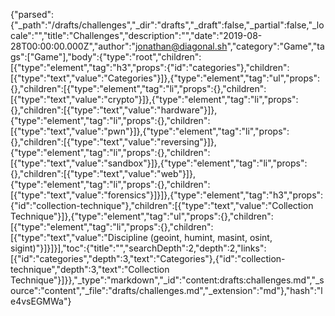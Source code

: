 {"parsed":{"_path":"/drafts/challenges","_dir":"drafts","_draft":false,"_partial":false,"_locale":"","title":"Challenges","description":"","date":"2019-08-28T00:00:00.000Z","author":"jonathan@diagonal.sh","category":"Game","tags":["Game"],"body":{"type":"root","children":[{"type":"element","tag":"h3","props":{"id":"categories"},"children":[{"type":"text","value":"Categories"}]},{"type":"element","tag":"ul","props":{},"children":[{"type":"element","tag":"li","props":{},"children":[{"type":"text","value":"crypto"}]},{"type":"element","tag":"li","props":{},"children":[{"type":"text","value":"hardware"}]},{"type":"element","tag":"li","props":{},"children":[{"type":"text","value":"pwn"}]},{"type":"element","tag":"li","props":{},"children":[{"type":"text","value":"reversing"}]},{"type":"element","tag":"li","props":{},"children":[{"type":"text","value":"sandbox"}]},{"type":"element","tag":"li","props":{},"children":[{"type":"text","value":"web"}]},{"type":"element","tag":"li","props":{},"children":[{"type":"text","value":"forensics"}]}]},{"type":"element","tag":"h3","props":{"id":"collection-technique"},"children":[{"type":"text","value":"Collection Technique"}]},{"type":"element","tag":"ul","props":{},"children":[{"type":"element","tag":"li","props":{},"children":[{"type":"text","value":"Discipline (geoint, humint, masint, osint, sigint)"}]}]}],"toc":{"title":"","searchDepth":2,"depth":2,"links":[{"id":"categories","depth":3,"text":"Categories"},{"id":"collection-technique","depth":3,"text":"Collection Technique"}]}},"_type":"markdown","_id":"content:drafts:challenges.md","_source":"content","_file":"drafts/challenges.md","_extension":"md"},"hash":"le4vsEGMWa"}